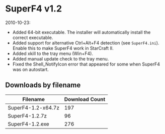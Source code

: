# SuperF4 v1.2

2010-10-23:
- Added 64-bit executable. The installer will automatically install the correct executable.
- Added support for alternative Ctrl+Alt+F4 detection (see `SuperF4.ini`). Enable this to make SuperF4 work in StarCraft II.
- Added xkill to the tray menu (Win+F4).
- Added manual update check to the tray menu.
- Fixed the Shell_NotifyIcon error that appeared for some when SuperF4 was on autostart.

## Downloads by filename

Filename           | Download Count
------------------ | --------------
SuperF4-1.2-x64.7z |            197
SuperF4-1.2.7z     |             96
SuperF4-1.2.exe    |            276
